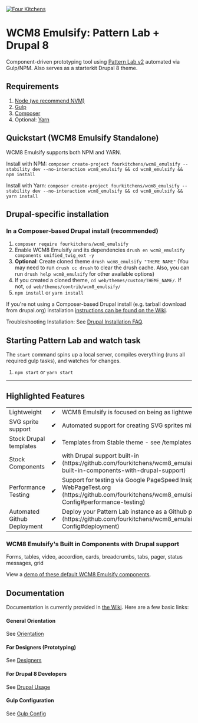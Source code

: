 [![Four Kitchens](https://img.shields.io/badge/4K-Four%20Kitchens-35AA4E.svg)](https://fourkitchens.com/)

# WCM8 Emulsify: Pattern Lab + Drupal 8

Component-driven prototyping tool using [Pattern Lab v2](http://patternlab.io/) automated via Gulp/NPM. Also serves as a starterkit Drupal 8 theme.

## Requirements

  1. [Node (we recommend NVM)](https://github.com/creationix/nvm)
  2. [Gulp](http://gulpjs.com/)
  3. [Composer](https://getcomposer.org/)
  4. Optional: [Yarn](https://github.com/yarnpkg/yarn)

## Quickstart (WCM8 Emulsify Standalone)
WCM8 Emulsify supports both NPM and YARN.

Install with NPM:
`composer create-project fourkitchens/wcm8_emulsify --stability dev --no-interaction wcm8_emulsify && cd wcm8_emulsify && npm install`

Install with Yarn:
`composer create-project fourkitchens/wcm8_emulsify --stability dev --no-interaction wcm8_emulsify && cd wcm8_emulsify && yarn install`

## Drupal-specific installation

### In a Composer-based Drupal install (recommended)

  1. `composer require fourkitchens/wcm8_emulsify`
  2. Enable WCM8 Emulsify and its dependencies `drush en wcm8_emulsify components unified_twig_ext -y`
  3. **Optional**: Create cloned theme `drush wcm8_emulsify "THEME NAME"` (You may need to run `drush cc drush` to clear the drush cache. Also, you can run `drush help wcm8_emulsify` for other available options)
  4. If you created a cloned theme, `cd web/themes/custom/THEME_NAME/`. If not, `cd web/themes/contrib/wcm8_emulsify/`
  5. `npm install` or `yarn install`

If you're not using a Composer-based Drupal install (e.g. tarball download from drupal.org) installation [instructions can be found on the Wiki](https://github.com/fourkitchens/wcm8_emulsify/wiki/Installation).

Troubleshooting Installation: See [Drupal Installation FAQ](https://github.com/fourkitchens/wcm8_emulsify/wiki/Installation#drupal-installation-faq).

## Starting Pattern Lab and watch task

The `start` command spins up a local server, compiles everything (runs all required gulp tasks), and watches for changes.

  1. `npm start` or `yarn start`

  ---

## Highlighted Features

<table><tbody>
<tr><td>Lightweight</td><td>✔</td><td>WCM8 Emulsify is focused on being as lightweight as possible.</td></tr>
<tr><td>SVG sprite support </td><td><strong>✔</strong></td><td>Automated support for creating SVG sprites mixins/classes.</td></tr>
<tr><td>Stock Drupal templates </td><td><strong>✔</strong></td><td>Templates from Stable theme - see /templates directory</td></tr>
<tr><td>Stock Components </td><td><strong>✔</strong></td><td>with Drupal support built-in (https://github.com/fourkitchens/wcm8_emulsify#wcm8_emulsifys-built-in-components-with-drupal-support)</td></tr>
<tr><td>Performance Testing </td><td><strong>✔</strong></td><td>Support for testing via Google PageSpeed Insights and WebPageTest.org (https://github.com/fourkitchens/wcm8_emulsify/wiki/Gulp-Config#performance-testing)</td></tr>
<tr><td>Automated Github Deployment </td><td><strong>✔</strong></td><td>Deploy your Pattern Lab instance as a Github page (https://github.com/fourkitchens/wcm8_emulsify/wiki/Gulp-Config#deployment)</td></tr>
</tbody></table>

<h3 id="components">WCM8 Emulsify's Built in Components with Drupal support</h3>
Forms, tables, video, accordion, cards, breadcrumbs, tabs, pager, status messages, grid

View a [demo of these default WCM8 Emulsify components](https://fourkitchens.github.io/wcm8_emulsify/pattern-lab/public/).

## Documentation
Documentation is currently provided in [the Wiki](https://github.com/fourkitchens/wcm8_emulsify/wiki). Here are a few basic links:

#### General Orientation

See [Orientation](https://github.com/fourkitchens/wcm8_emulsify/wiki/Orientation)

#### For Designers (Prototyping)

See [Designers](https://github.com/fourkitchens/wcm8_emulsify/wiki/For-Designers)

#### For Drupal 8 Developers

See [Drupal Usage](https://github.com/fourkitchens/wcm8_emulsify/wiki/Drupal-Usage)

#### Gulp Configuration

See [Gulp Config](https://github.com/fourkitchens/wcm8_emulsify/wiki/Gulp-Config)
